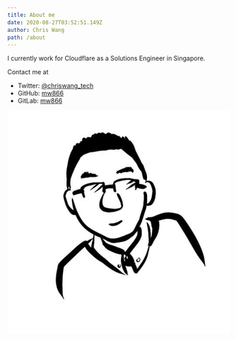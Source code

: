 ```yaml
---
title: About me
date: 2020-08-27T03:52:51.149Z
author: Chris Wang
path: /about
---
```

I currently work for Cloudflare as a Solutions Engineer in Singapore.

Contact me at 

* Twitter: [@chriswang_tech](https://twitter.com/chriswang_tech)
* GitHub: [mw866](https://github.com/mw866)
* GitLab: [mw866](https://gitlab.com/mw866)

![profile](../images/profile.jpg "I look like this, somewhat.")
